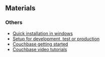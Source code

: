## Materials
### Others
* [Quick installation in windows](https://docs.couchbase.com/server/4.1/getting-started/installing.html)
* [Setup for development, test or production](https://docs.couchbase.com/server/4.1/install/init-setup.html)
* [Couchbase getting started](https://www.couchbase.com/get-started)
* [Couchbase video tutorials](https://learn.couchbase.com/store)